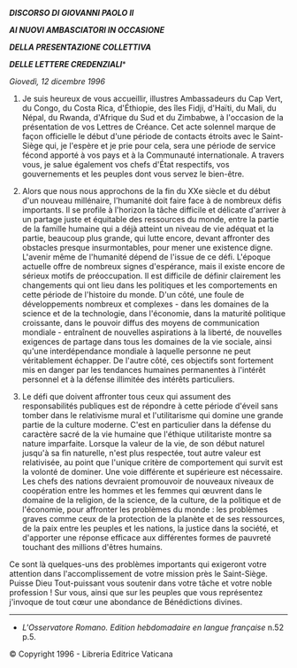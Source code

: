 ***DISCORSO DI GIOVANNI PAOLO II***

***AI NUOVI AMBASCIATORI IN OCCASIONE***

***DELLA PRESENTAZIONE COLLETTIVA***

***DELLE LETTERE CREDENZIALI****

*Giovedì, 12 dicembre 1996*

1. Je suis heureux de vous accueillir, illustres Ambassadeurs du Cap Vert, du Congo, du Costa Rica, d'Éthiopie, des îles Fidji, d'Haïti, du Mali, du Népal, du Rwanda, d'Afrique du Sud et du Zimbabwe, à l'occasion de la présentation de vos Lettres de Créance. Cet acte solennel marque de façon officielle le début d'une période de contacts étroits avec le Saint-Siège qui, je l'espère et je prie pour cela, sera une période de service fécond apporté à vos pays et à la Communauté internationale. A travers vous, je salue également vos chefs d'État respectifs, vos gouvernements et les peuples dont vous servez le bien-être.

2. Alors que nous nous approchons de la fin du XXe siècle et du début d'un nouveau millénaire, l'humanité doit faire face à de nombreux défis importants. Il se profile à l'horizon la tâche difficile et délicate d'arriver à un partage juste et équitable des ressources du monde, entre la partie de la famille humaine qui a déjà atteint un niveau de vie adéquat et la partie, beaucoup plus grande, qui lutte encore, devant affronter des obstacles presque insurmontables, pour mener une existence digne. L'avenir même de l'humanité dépend de l'issue de ce défi. L'époque actuelle offre de nombreux signes d'espérance, mais il existe encore de sérieux motifs de préoccupation. Il est difficile de définir clairement les changements qui ont lieu dans les politiques et les comportements en cette période de l'histoire du monde. D'un côté, une foule de développements nombreux et complexes - dans les domaines de la science et de la technologie, dans l'économie, dans la maturité politique croissante, dans le pouvoir diffus des moyens de communication mondiale - entraînent de nouvelles aspirations à la liberté, de nouvelles exigences de partage dans tous les domaines de la vie sociale, ainsi qu'une interdépendance mondiale à laquelle personne ne peut véritablement échapper. De l'autre côté, ces objectifs sont fortement mis en danger par les tendances humaines permanentes à l'intérêt personnel et à la défense illimitée des intérêts particuliers.

3. Le défi que doivent affronter tous ceux qui assument des responsabilités publiques est de répondre à cette période d'éveil sans tomber dans le relativisme mural et l'utilitarisme qui domine une grande partie de la culture moderne. C'est en particulier dans la défense du caractère sacré de la vie humaine que l'éthique utilitariste montre sa nature imparfaite. Lorsque la valeur de la vie, de son début naturel jusqu'à sa fin naturelle, n'est plus respectée, tout autre valeur est relativisée, au point que l'unique critère de comportement qui survit est la volonté de dominer. Une voie différente et supérieure est nécessaire. Les chefs des nations devraient promouvoir de nouveaux niveaux de coopération entre les hommes et les femmes qui œuvrent dans le domaine de la religion, de la science, de la culture, de la politique et de l'économie, pour affronter les problèmes du monde : les problèmes graves comme ceux de la protection de la planète et de ses ressources, de la paix entre les peuples et les nations, la justice dans la société, et d'apporter une réponse efficace aux différentes formes de pauvreté touchant des millions d'êtres humains.

Ce sont là quelques-uns des problèmes importants qui exigeront votre attention dans l'accomplissement de votre mission près le Saint-Siège. Puisse Dieu Tout-puissant vous soutenir dans votre tâche et votre noble profession ! Sur vous, ainsi que sur les peuples que vous représentez j'invoque de tout cœur une abondance de Bénédictions divines.

* * *

* *L'Osservatore Romano. Edition hebdomadaire en langue française* n.52 p.5.

© Copyright 1996 - Libreria Editrice Vaticana
